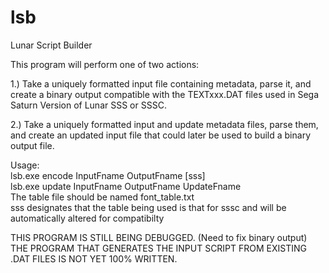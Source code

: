 # lsb
Lunar Script Builder

This program will perform one of two actions:

1.) Take a uniquely formatted input file containing metadata, parse it, and create a binary output compatible with the TEXTxxx.DAT files used in Sega Saturn Version of Lunar SSS or SSSC.

2.) Take a uniquely formatted input and update metadata files, parse them, and create an updated input file that could later be used to build a binary output file.

Usage:  
    lsb.exe encode InputFname OutputFname [sss]  
    lsb.exe update InputFname OutputFname UpdateFname  
The table file should be named font_table.txt  
sss designates that the table being used is that for sssc and will be automatically altered for compatibilty  


THIS PROGRAM IS STILL BEING DEBUGGED. (Need to fix binary output)  
THE PROGRAM THAT GENERATES THE INPUT SCRIPT FROM EXISTING .DAT FILES IS NOT YET 100% WRITTEN.  
